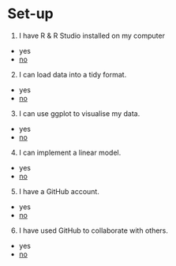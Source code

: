 
# Set-up
1. I have R & R Studio installed on my computer 
  * yes
  * [no]()
2. I can load data into a tidy format. 
  * yes   
  * [no]()   
3. I can use ggplot to visualise my data.   
 * yes   
  * [no]()   
4. I can implement a linear model.   
  * yes   
  * [no]()   
5. I have a GitHub account.   
  * yes   
  * [no]()   
6. I have used GitHub to collaborate with others.  
  * yes   
  * [no]()   


